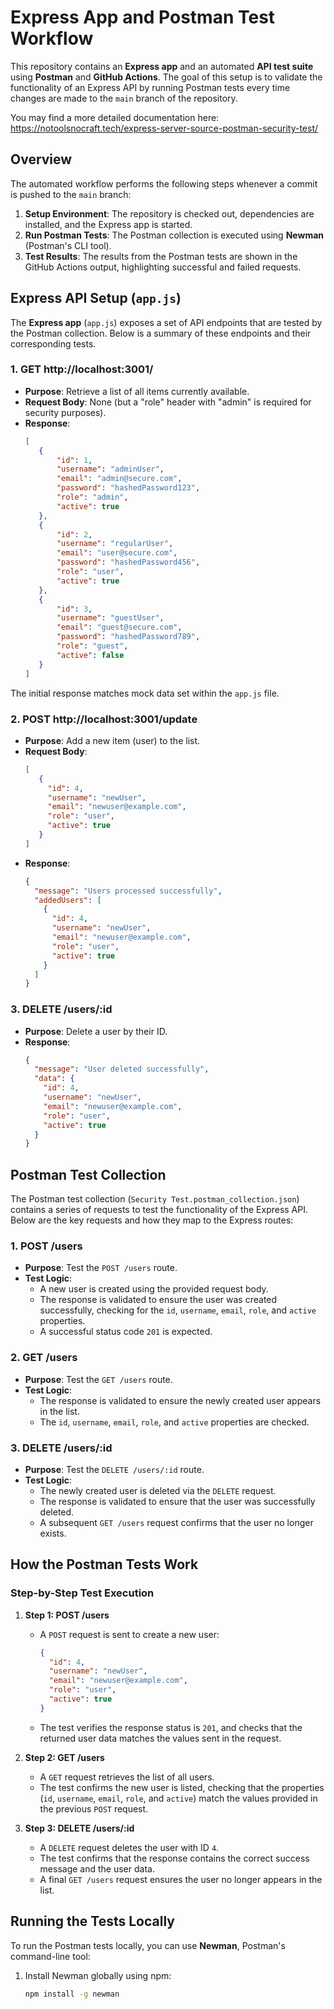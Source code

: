# Express App and Postman Test Workflow

This repository contains an **Express app** and an automated **API test suite** using **Postman** and **GitHub Actions**. The goal of this setup is to validate the functionality of an Express API by running Postman tests every time changes are made to the `main` branch of the repository.

You may find a more detailed documentation here: https://notoolsnocraft.tech/express-server-source-postman-security-test/

## Overview

The automated workflow performs the following steps whenever a commit is pushed to the `main` branch:

1. **Setup Environment**: The repository is checked out, dependencies are installed, and the Express app is started.
2. **Run Postman Tests**: The Postman collection is executed using **Newman** (Postman's CLI tool).
3. **Test Results**: The results from the Postman tests are shown in the GitHub Actions output, highlighting successful and failed requests.

## Express API Setup (`app.js`)

The **Express app** (`app.js`) exposes a set of API endpoints that are tested by the Postman collection. Below is a summary of these endpoints and their corresponding tests.

### 1. **GET http://localhost:3001/**
   - **Purpose**: Retrieve a list of all items currently available.
   - **Request Body**: None (but a "role" header with "admin" is required for security purposes).
   - **Response**:
     ```json
     [
        {
            "id": 1,
            "username": "adminUser",
            "email": "admin@secure.com",
            "password": "hashedPassword123",
            "role": "admin",
            "active": true
        },
        {
            "id": 2,
            "username": "regularUser",
            "email": "user@secure.com",
            "password": "hashedPassword456",
            "role": "user",
            "active": true
        },
        {
            "id": 3,
            "username": "guestUser",
            "email": "guest@secure.com",
            "password": "hashedPassword789",
            "role": "guest",
            "active": false
        }
     ]
     ```
   The initial response matches mock data set within the `app.js` file.

### 2. **POST http://localhost:3001/update**
   - **Purpose**: Add a new item (user) to the list.
   - **Request Body**:
     ```json
     [
        {
          "id": 4,
          "username": "newUser",
          "email": "newuser@example.com",
          "role": "user",
          "active": true
        }
     ]
     ```
   - **Response**:
     ```json
     {
       "message": "Users processed successfully",
       "addedUsers": [
         {
           "id": 4,
           "username": "newUser",
           "email": "newuser@example.com",
           "role": "user",
           "active": true
         }
       ]
     }
     ```

### 3. **DELETE /users/:id**
   - **Purpose**: Delete a user by their ID.
   - **Response**:
     ```json
     {
       "message": "User deleted successfully",
       "data": {
         "id": 4,
         "username": "newUser",
         "email": "newuser@example.com",
         "role": "user",
         "active": true
       }
     }
     ```

## Postman Test Collection

The Postman test collection (`Security Test.postman_collection.json`) contains a series of requests to test the functionality of the Express API. Below are the key requests and how they map to the Express routes:

### 1. **POST /users**
   - **Purpose**: Test the `POST /users` route.
   - **Test Logic**:
     - A new user is created using the provided request body.
     - The response is validated to ensure the user was created successfully, checking for the `id`, `username`, `email`, `role`, and `active` properties.
     - A successful status code `201` is expected.

### 2. **GET /users**
   - **Purpose**: Test the `GET /users` route.
   - **Test Logic**:
     - The response is validated to ensure the newly created user appears in the list.
     - The `id`, `username`, `email`, `role`, and `active` properties are checked.

### 3. **DELETE /users/:id**
   - **Purpose**: Test the `DELETE /users/:id` route.
   - **Test Logic**:
     - The newly created user is deleted via the `DELETE` request.
     - The response is validated to ensure that the user was successfully deleted.
     - A subsequent `GET /users` request confirms that the user no longer exists.

## How the Postman Tests Work

### Step-by-Step Test Execution

1. **Step 1: POST /users**
   - A `POST` request is sent to create a new user:
     ```json
     {
       "id": 4,
       "username": "newUser",
       "email": "newuser@example.com",
       "role": "user",
       "active": true
     }
     ```
   - The test verifies the response status is `201`, and checks that the returned user data matches the values sent in the request.

2. **Step 2: GET /users**
   - A `GET` request retrieves the list of all users.
   - The test confirms the new user is listed, checking that the properties (`id`, `username`, `email`, `role`, and `active`) match the values provided in the previous `POST` request.

3. **Step 3: DELETE /users/:id**
   - A `DELETE` request deletes the user with ID `4`.
   - The test confirms that the response contains the correct success message and the user data.
   - A final `GET /users` request ensures the user no longer appears in the list.

## Running the Tests Locally

To run the Postman tests locally, you can use **Newman**, Postman's command-line tool:

1. Install Newman globally using npm:
   ```bash
   npm install -g newman
